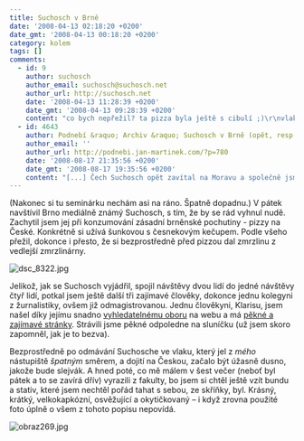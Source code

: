 ```yaml
---
title: Suchosch v Brně
date: '2008-04-13 02:18:20 +0200'
date_gmt: '2008-04-13 00:18:20 +0200'
category: kolem
tags: []
comments:
  - id: 9
    author: suchosch
    author_email: suchosch@suchosch.net
    author_url: http://suchosch.net
    date: '2008-04-13 11:28:39 +0200'
    date_gmt: '2008-04-13 09:28:39 +0200'
    content: "co bych nepřežil? ta pizza byla ještě s cibulí ;)\r\nvlak jel obráceně než jsem přijel, což mi přijde celkem správné.\r\njak jsem přijel: http://twitter.com/suchosch/statuses/787417840\r\na jak nebyla nuda: http://twitter.com/suchosch/statuses/787436433"
  - id: 4643
    author: Podnebí &raquo; Archiv &raquo; Suchosch v Brně (opět, resp. konečně)
    author_email: ''
    author_url: http://podnebi.jan-martinek.com/?p=780
    date: '2008-08-17 21:35:56 +0200'
    date_gmt: '2008-08-17 19:35:56 +0200'
    content: "[...] Čech Suchosch opět zavítal na Moravu a společně jsme zavítali na Bienále grafického designu, které stále [...]"
---
```

<p>(Nakonec si tu seminárku nechám asi na ráno. Špatně dopadnu.) V pátek navštívil Brno mediálně známý Suchosch, s tím, že by se rád vyhnul nudě. Zachytil jsem jej při konzumování zásadní brněnské pochutiny - pizzy na České. Konkrétně si užívá šunkovou s česnekovým kečupem. Podle všeho přežil, dokonce i přesto, že si bezprostředně před pizzou dal zmrzlinu z vedlejší zmrzlinárny.</p>
<p><img src='/assets/migrated/wp-uploads/2008/04/dsc_8322.jpg' alt='dsc_8322.jpg' /></p>
<p>Jelikož, jak se Suchosch vyjádřil, spojil návštěvy dvou lidí do jedné návštěvy čtyř lidí, potkal jsem ještě další tři zajímavé člověky, dokonce jednu kolegyni z žurnalistiky, ovšem již odmagistrovanou. Jednu člověkyni, Klarisu, jsem našel díky jejímu snadno <a href="http://www.ffa.vutbr.cz/ateliery/atelier.html?at=APE">vyhledatelnému oboru</a> na webu a má <a href="http://www.ffa.vutbr.cz/~xvkleinerova/index.htm">pěkné a zajímavé stránky</a>. Strávili jsme pěkné odpoledne na sluníčku (už jsem skoro zapomněl, jak je to bezva).</p>
<p>Bezprostředně po odmávání Suchosche ve vlaku, který jel z <em>mého</em> nástupiště <em>špatným</em> směrem, a dojití na Českou, začalo být úžasně dusno, jakože bude slejvák. A hned poté, co mě málem v šest večer (neboť byl pátek a to se zavírá dřív) vyrazili z fakulty, bo jsem si chtěl ještě vzít bundu a stativ, které jsem nechtěl pořád tahat s sebou, ze skříňky, byl. Krásný, krátký, velkokapkózní, osvěžující a okytičkovaný &ndash; i když zrovna použité foto úplně o všem z tohoto popisu nepovídá.</p>
<p><img src='/assets/migrated/wp-uploads/2008/04/obraz269.jpg' alt='obraz269.jpg' /></p>
